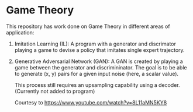 # Game Theory

This repository has work done on Game Theory in different areas of application:

1. Imitation Learning (IL):
  A program with a generator and discrimator playing a game to devise a policy that imitates single expert trajectory.

2. Generative Adversarial Network (GAN):
  A GAN is created by playing a game between the generator and discrimininator. The goal is to be able to generate (x, y) pairs for a given input noise (here, a scalar     value). 
  
    This process still requires an upsampling capability using a decoder. (Currently not added to program)
  
    Courtesy to https://www.youtube.com/watch?v=8L11aMN5KY8
